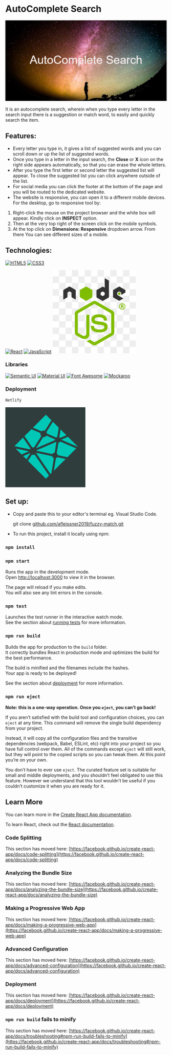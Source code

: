 # AutoComplete Search 
<img src = "https://github.com/afleissner2019/fuzzy-match/blob/9d52e2de8357131f6e0da3227871ecbce0ab416e/AutoComplete_Search.png">

It is an autocomplete search, wherein when you type every letter in the search input there is a suggestion or match word, to easily and quickly search the item.

## Features:
- Every letter you type in, it gives a list of suggested words and you can scroll down or up the list of suggested words.
- Once you type in a letter in the input search, the **Close** or **X** icon on the right side appears automatically, so that you can erase the whole letters.
- After you type the first letter or second letter the suggested list will appear. To close the suggested list you can click anywhere outside of the list.
- For social media you can click the footer at the bottom of the page and you will be routed to the dedicated website.
- The website is responsive, you can open it to a different mobile devices. For the desktop, go to responsive tool by:
 1. Right-click the mouse on the project browser and the white box will appear. Kindly click on **INSPECT** option.
 2. Then at the very top right of the screen click on the mobile symbols.
 3. At the top click on **Dimensions: Responsive** dropdown arrow. From there You can see different sizes of a mobile.

## Technologies:
[![HTML5](https://img.shields.io/badge/HTML5-0.0-orange)](https://developer.mozilla.org/en-US/docs/Glossary/HTML5) [![CSS3](https://img.shields.io/badge/CSS3-0.0-blue)](https://www.w3schools.com/w3css/w3css_versions.asp)

[![React](https://raw.githubusercontent.com/jalbertsr/logo-badge-images/master/img/react_logo.png)](https://facebook.github.io/react/) [![JavaScript](http://3con14.biz/code/_data/js/intro/js-logo.png)](https://developer.mozilla.org/en-US/docs/Web/JavaScript) [![NodeJS](https://github.com/afleissner2019/fuzzy-match/blob/fb1a9c80427617949fd953e77105d0732a2cc796/node3.jpg)](https://nodejs.org/)



### Libraries
[![Semantic UI](https://img.shields.io/badge/Semantic%20UI-2.4.2-brightgreen)](https://semantic-ui.com/) [![Material UI](https://img.shields.io/badge/Material%20UI-5.0.1-blue)](https://mui.com/) [![Font Awesome](https://img.shields.io/badge/Font%20Awesome-5.15.4-blue)](https://fontawesome.com/v5.15/how-to-use/on-the-web/using-with/react) [![Mockaroo ](https://img.shields.io/badge/Mockaroo-0.0-green)](https://www.mockaroo.com/)
### Deployment
```bash 
Netlify
```
[![Netlify](https://github.com/afleissner2019/fuzzy-match/blob/dc58d0ef0d84cb562ec6f6f9990c8e1ae6dea30e/n2.png)](https://www.netlify.com/)

## Set up:
- Copy and paste this to your editor's terminal eg. Visual Studio Code.

    git clone [github.com/afleissner2019/fuzzy-match.git](github.com/afleissner2019/fuzzy-match.git)


- To run this project, install it locally using npm:
### `npm install`

### `npm start`

Runs the app in the development mode.\
Open [http://localhost:3000](http://localhost:3000) to view it in the browser.

The page will reload if you make edits.\
You will also see any lint errors in the console.

### `npm test`

Launches the test runner in the interactive watch mode.\
See the section about [running tests](https://facebook.github.io/create-react-app/docs/running-tests) for more information.

### `npm run build`

Builds the app for production to the `build` folder.\
It correctly bundles React in production mode and optimizes the build for the best performance.

The build is minified and the filenames include the hashes.\
Your app is ready to be deployed!

See the section about [deployment](https://facebook.github.io/create-react-app/docs/deployment) for more information.

### `npm run eject`

**Note: this is a one-way operation. Once you `eject`, you can’t go back!**

If you aren’t satisfied with the build tool and configuration choices, you can `eject` at any time. This command will remove the single build dependency from your project.

Instead, it will copy all the configuration files and the transitive dependencies (webpack, Babel, ESLint, etc) right into your project so you have full control over them. All of the commands except `eject` will still work, but they will point to the copied scripts so you can tweak them. At this point you’re on your own.

You don’t have to ever use `eject`. The curated feature set is suitable for small and middle deployments, and you shouldn’t feel obligated to use this feature. However we understand that this tool wouldn’t be useful if you couldn’t customize it when you are ready for it.

## Learn More

You can learn more in the [Create React App documentation](https://facebook.github.io/create-react-app/docs/getting-started).

To learn React, check out the [React documentation](https://reactjs.org/).

### Code Splitting

This section has moved here: [https://facebook.github.io/create-react-app/docs/code-splitting](https://facebook.github.io/create-react-app/docs/code-splitting)

### Analyzing the Bundle Size

This section has moved here: [https://facebook.github.io/create-react-app/docs/analyzing-the-bundle-size](https://facebook.github.io/create-react-app/docs/analyzing-the-bundle-size)

### Making a Progressive Web App

This section has moved here: [https://facebook.github.io/create-react-app/docs/making-a-progressive-web-app](https://facebook.github.io/create-react-app/docs/making-a-progressive-web-app)

### Advanced Configuration

This section has moved here: [https://facebook.github.io/create-react-app/docs/advanced-configuration](https://facebook.github.io/create-react-app/docs/advanced-configuration)

### Deployment

This section has moved here: [https://facebook.github.io/create-react-app/docs/deployment](https://facebook.github.io/create-react-app/docs/deployment)

### `npm run build` fails to minify

This section has moved here: [https://facebook.github.io/create-react-app/docs/troubleshooting#npm-run-build-fails-to-minify](https://facebook.github.io/create-react-app/docs/troubleshooting#npm-run-build-fails-to-minify)
